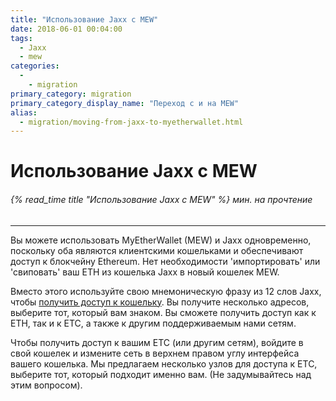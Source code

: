 ```yaml
---
title: "Использование Jaxx с MEW"
date: 2018-06-01 00:04:00
tags:
  - Jaxx
  - mew
categories:
  - 
    - migration
primary_category: migration
primary_category_display_name: "Переход с и на MEW"
alias:
  - migration/moving-from-jaxx-to-myetherwallet.html
---
```


# **Использование Jaxx с MEW**

###### {% read_time title "Использование Jaxx с MEW" %} мин. на прочтение

* * *

Вы можете использовать MyEtherWallet (MEW) и Jaxx одновременно, поскольку оба являются клиентскими кошельками и обеспечивают доступ к блокчейну Ethereum. Нет необходимости 'импортировать' или 'свиповать' ваш ETH из кошелька Jaxx в новый кошелек MEW.

Вместо этого используйте свою мнемоническую фразу из 12 слов Jaxx, чтобы [получить доступ к кошельку](/@@@@@@/getting-started/how-to-access-your-wallet/). Вы получите несколько адресов, выберите тот, который вам знаком. Вы сможете получить доступ как к ETH, так и к ETC, а также к другим поддерживаемым нами сетям.

Чтобы получить доступ к вашим ETC (или другим сетям), войдите в свой кошелек и измените сеть в верхнем правом углу интерфейса вашего кошелька. Мы предлагаем несколько узлов для доступа к ETC, выберите тот, который подходит именно вам. (Не задумывайтесь над этим вопросом).